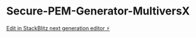 # Secure-PEM-Generator-MultiversX

[Edit in StackBlitz next generation editor ⚡️](https://stackblitz.com/~/github.com/Shamsham01/Secure-PEM-Generator-MultiversX)